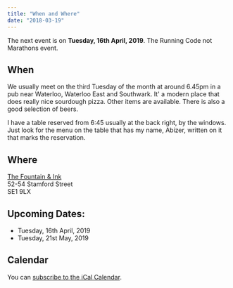 ```yaml
---
title: "When and Where"
date: "2018-03-19"
---
```


The next event is on **Tuesday, 16th April, 2019**. The Running Code not Marathons event.

## When
We usually meet on the third Tuesday of the month at around 6.45pm in a pub near Waterloo, Waterloo East and Southwark. It' a modern place that does really nice sourdough pizza. Other items are available. There is also a good selection of beers.

I have a table reserved from 6:45 usually at the back right, by the windows. Just look for the menu on the table that has my name, Abizer, written on it that marks the reservation.


## Where

[The Fountain & Ink](http://www.fountainandink.co.uk)</br>
52-54 Stamford Street</br>
SE1 9LX

## Upcoming Dates:

* Tuesday, 16th April, 2019
* Tuesday, 21st May, 2019


## Calendar

You can [subscribe to the iCal Calendar](webcal://p03-calendarws.icloud.com/ca/subscribe/1/eVtuCzY9Zg46tw0CtC3Sj7762GdUkJ3vEBDX5fHPmowFYc6Xg7RLgml2Bo-Ti9s4FjGi40O_ycWyEQdiD28NkKu5gKE4zBKK4VADmSeS5OI).